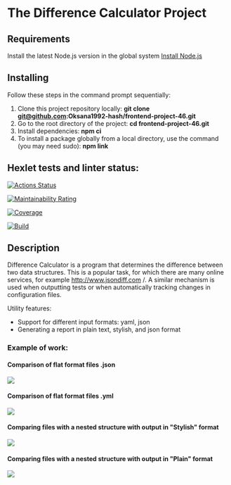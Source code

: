 # The Difference Calculator Project

## Requirements

Install the latest Node.js version in the global system [Install Node.js](https://github.com/Hexlet/ru-instructions/blob/main/nodejs.md)

## Installing

Follow these steps in the command prompt sequentially:

1. Clone this project repository locally: **git clone git@github.com:Oksana1992-hash/frontend-project-46.git**
2. Go to the root directory of the project: **cd frontend-project-46.git**
3. Install dependencies: **npm ci**
4. To install a package globally from a local directory, use the command (you may need sudo): **npm link**

## Hexlet tests and linter status:
[![Actions Status](https://github.com/Oksana1992-hash/frontend-project-46/actions/workflows/hexlet-check.yml/badge.svg)](https://github.com/Oksana1992-hash/frontend-project-46/actions)

[![Maintainability Rating](https://sonarcloud.io/api/project_badges/measure?project=Oksana1992-hash_frontend-project-46&metric=sqale_rating)](https://sonarcloud.io/summary/new_code?id=Oksana1992-hash_frontend-project-46)

[![Coverage](https://sonarcloud.io/api/project_badges/measure?project=Oksana1992-hash_frontend-project-46&metric=coverage)](https://sonarcloud.io/summary/new_code?id=Oksana1992-hash_frontend-project-46)

[![Build](https://github.com/Oksana1992-hash/frontend-project-46/actions/workflows/build.yml/badge.svg)](https://github.com/Oksana1992-hash/frontend-project-46/actions/workflows/build.yml)

## Description

Difference Calculator is a program that determines the difference between two data structures. This is a popular task, for which there are many online services, for example http://www.jsondiff.com /. A similar mechanism is used when outputting tests or when automatically tracking changes in configuration files.

Utility features:

* Support for different input formats: yaml, json
* Generating a report in plain text, stylish, and json format

### Example of work:

#### Comparison of flat format files .json
<a href="https://asciinema.org/a/GBrx5zpWLqP8TeuOjnH4UcWkz" target="_blank"><img src="https://asciinema.org/a/GBrx5zpWLqP8TeuOjnH4UcWkz.svg" /></a>

#### Comparison of flat format files .yml
<a href="https://asciinema.org/a/EIQorIEojQRlUTkrk3fUt4880" target="_blank"><img src="https://asciinema.org/a/EIQorIEojQRlUTkrk3fUt4880.svg" /></a>

#### Comparing files with a nested structure with output in "Stylish" format
<a href="https://asciinema.org/a/LFalJtHW06m2Emx6dhyuBo7AI" target="_blank"><img src="https://asciinema.org/a/LFalJtHW06m2Emx6dhyuBo7AI.svg" /></a>

#### Comparing files with a nested structure with output in "Plain" format
<a href="https://asciinema.org/a/UuiiyDTkrlMLK8NTR21LvdzVS" target="_blank"><img src="https://asciinema.org/a/UuiiyDTkrlMLK8NTR21LvdzVS.svg" /></a>
